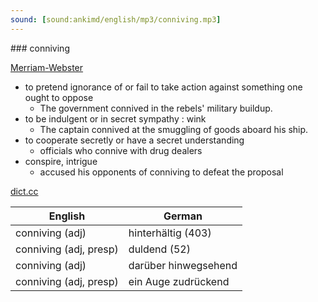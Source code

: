 ```yaml
---
sound: [sound:ankimd/english/mp3/conniving.mp3]
---
```


\### conniving

[Merriam-Webster](https://www.merriam-webster.com/dictionary/conniving)

- to pretend ignorance of or fail to take action against something one ought to oppose
    - The government connived in the rebels' military buildup.
- to be indulgent or in secret sympathy : wink
    - The captain connived at the smuggling of goods aboard his ship.
- to cooperate secretly or have a secret understanding
    - officials who connive with drug dealers
- conspire, intrigue
    - accused his opponents of conniving to defeat the proposal

[dict.cc](https://www.dict.cc/conniving)

| English        | German       |
| -------------- | ------------ |
| conniving (adj) | hinterhältig (403) |
| conniving (adj, presp) | duldend (52) |
| conniving (adj) | darüber hinwegsehend |
| conniving (adj, presp) | ein Auge zudrückend |
